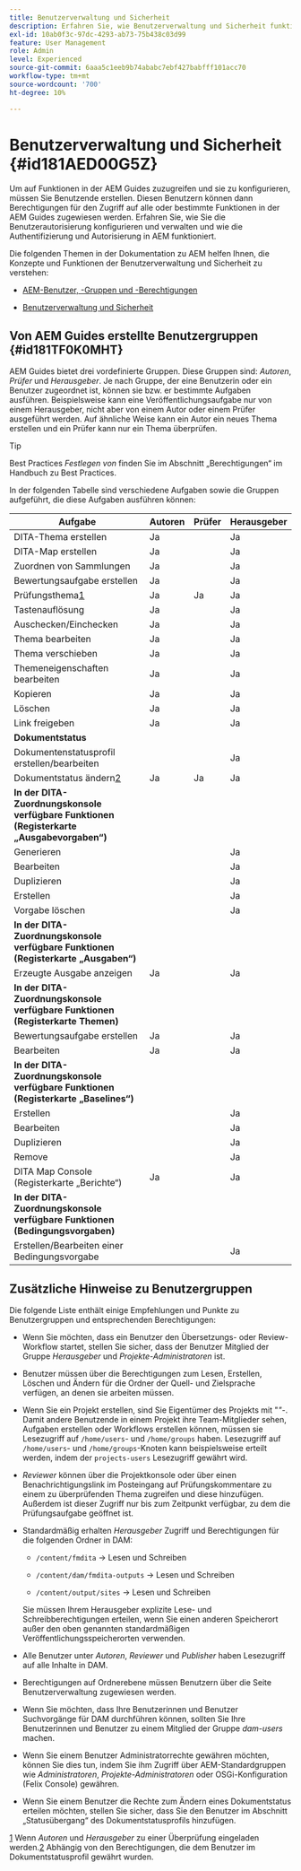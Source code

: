 ```yaml
---
title: Benutzerverwaltung und Sicherheit
description: Erfahren Sie, wie Benutzerverwaltung und Sicherheit funktionieren
exl-id: 10ab0f3c-97dc-4293-ab73-75b438c03d99
feature: User Management
role: Admin
level: Experienced
source-git-commit: 6aaa5c1eeb9b74ababc7ebf427babfff101acc70
workflow-type: tm+mt
source-wordcount: '700'
ht-degree: 10%

---
```


# Benutzerverwaltung und Sicherheit {#id181AED00G5Z}

Um auf Funktionen in der AEM Guides zuzugreifen und sie zu konfigurieren, müssen Sie Benutzende erstellen. Diesen Benutzern können dann Berechtigungen für den Zugriff auf alle oder bestimmte Funktionen in der AEM Guides zugewiesen werden. Erfahren Sie, wie Sie die Benutzerautorisierung konfigurieren und verwalten und wie die Authentifizierung und Autorisierung in AEM funktioniert.

Die folgenden Themen in der Dokumentation zu AEM helfen Ihnen, die Konzepte und Funktionen der Benutzerverwaltung und Sicherheit zu verstehen:

- [AEM-Benutzer, -Gruppen und -Berechtigungen](https://experienceleague.adobe.com/docs/experience-manager-learn/cloud-service/accessing/aem-users-groups-and-permissions.html?lang=de)

- [Benutzerverwaltung und Sicherheit](https://experienceleague.adobe.com/docs/experience-manager-65/administering/security/security.html?lang=de)


## Von AEM Guides erstellte Benutzergruppen {#id181TF0K0MHT}

AEM Guides bietet drei vordefinierte Gruppen. Diese Gruppen sind: *Autoren*, *Prüfer* und *Herausgeber*. Je nach Gruppe, der eine Benutzerin oder ein Benutzer zugeordnet ist, können sie bzw. er bestimmte Aufgaben ausführen. Beispielsweise kann eine Veröffentlichungsaufgabe nur von einem Herausgeber, nicht aber von einem Autor oder einem Prüfer ausgeführt werden. Auf ähnliche Weise kann ein Autor ein neues Thema erstellen und ein Prüfer kann nur ein Thema überprüfen.

>[!TIP]
>
> Best Practices *Festlegen von* finden Sie im Abschnitt „Berechtigungen“ im Handbuch zu Best Practices.

In der folgenden Tabelle sind verschiedene Aufgaben sowie die Gruppen aufgeführt, die diese Aufgaben ausführen können:

| Aufgabe | Autoren | Prüfer | Herausgeber |
|----|-------|---------|----------|
| DITA-Thema erstellen | Ja |   | Ja |
| DITA-Map erstellen | Ja |   | Ja |
| Zuordnen von Sammlungen | Ja |   | Ja |
| Bewertungsaufgabe erstellen | Ja |   | Ja |
| Prüfungsthema[1](#fntarg_1) | Ja | Ja | Ja |
| Tastenauflösung | Ja |   | Ja |
| Auschecken/Einchecken | Ja |   | Ja |
| Thema bearbeiten | Ja |   | Ja |
| Thema verschieben | Ja |   | Ja |
| Themeneigenschaften bearbeiten | Ja |   | Ja |
| Kopieren | Ja |   | Ja |
| Löschen | Ja |   | Ja |
| Link freigeben | Ja |   | Ja |
| **Dokumentstatus** |
| Dokumentenstatusprofil erstellen/bearbeiten |   |   | Ja |
| Dokumentstatus ändern[2](#fntarg_2) | Ja | Ja | Ja |
| **In der DITA-Zuordnungskonsole verfügbare Funktionen \(Registerkarte „Ausgabevorgaben“\)** |
| Generieren |   |   | Ja |
| Bearbeiten |   |   | Ja |
| Duplizieren |   |   | Ja |
| Erstellen |   |   | Ja |
| Vorgabe löschen |   |   | Ja |
| **In der DITA-Zuordnungskonsole verfügbare Funktionen \(Registerkarte „Ausgaben“\)** |
| Erzeugte Ausgabe anzeigen | Ja |   | Ja |
| **In der DITA-Zuordnungskonsole verfügbare Funktionen \(Registerkarte Themen\)** |
| Bewertungsaufgabe erstellen | Ja |   | Ja |
| Bearbeiten | Ja |   | Ja |
| **In der DITA-Zuordnungskonsole verfügbare Funktionen \(Registerkarte „Baselines“\)** |
| Erstellen |   |   | Ja |
| Bearbeiten |   |   | Ja |
| Duplizieren |   |   | Ja |
| Remove |   |   | Ja |
| DITA Map Console \(Registerkarte „Berichte“\) | Ja |   | Ja |
| **In der DITA-Zuordnungskonsole verfügbare Funktionen \(Bedingungsvorgaben\)** |
| Erstellen/Bearbeiten einer Bedingungsvorgabe |   |   | Ja |

## Zusätzliche Hinweise zu Benutzergruppen

Die folgende Liste enthält einige Empfehlungen und Punkte zu Benutzergruppen und entsprechenden Berechtigungen:

- Wenn Sie möchten, dass ein Benutzer den Übersetzungs- oder Review-Workflow startet, stellen Sie sicher, dass der Benutzer Mitglied der Gruppe *Herausgeber* und *Projekte-Administratoren* ist.

- Benutzer müssen über die Berechtigungen zum Lesen, Erstellen, Löschen und Ändern für die Ordner der Quell- und Zielsprache verfügen, an denen sie arbeiten müssen.

- Wenn Sie ein Projekt erstellen, sind Sie Eigentümer des Projekts mit &quot;*&quot;-*. Damit andere Benutzende in einem Projekt ihre Team-Mitglieder sehen, Aufgaben erstellen oder Workflows erstellen können, müssen sie Lesezugriff auf `/home/users`- und `/home/groups` haben. Lesezugriff auf `/home/users`- und `/home/groups`-Knoten kann beispielsweise erteilt werden, indem der `projects-users` Lesezugriff gewährt wird.

- *Reviewer* können über die Projektkonsole oder über einen Benachrichtigungslink im Posteingang auf Prüfungskommentare zu einem zu überprüfenden Thema zugreifen und diese hinzufügen. Außerdem ist dieser Zugriff nur bis zum Zeitpunkt verfügbar, zu dem die Prüfungsaufgabe geöffnet ist.

- Standardmäßig erhalten *Herausgeber* Zugriff und Berechtigungen für die folgenden Ordner in DAM:

   - `/content/fmdita` -\> Lesen und Schreiben

   - `/content/dam/fmdita-outputs` -\> Lesen und Schreiben

   - `/content/output/sites` -\> Lesen und Schreiben

  Sie müssen Ihrem Herausgeber explizite Lese- und Schreibberechtigungen erteilen, wenn Sie einen anderen Speicherort außer den oben genannten standardmäßigen Veröffentlichungsspeicherorten verwenden.

- Alle Benutzer unter *Autoren*, *Reviewer* und *Publisher* haben Lesezugriff auf alle Inhalte in DAM.

- Berechtigungen auf Ordnerebene müssen Benutzern über die Seite Benutzerverwaltung zugewiesen werden.

- Wenn Sie möchten, dass Ihre Benutzerinnen und Benutzer Suchvorgänge für DAM durchführen können, sollten Sie Ihre Benutzerinnen und Benutzer zu einem Mitglied der Gruppe *dam-users* machen.

- Wenn Sie einem Benutzer Administratorrechte gewähren möchten, können Sie dies tun, indem Sie ihm Zugriff über AEM-Standardgruppen wie *Administratoren*, *Projekte-Administratoren* oder OSGi-Konfiguration \(Felix Console\) gewähren.

- Wenn Sie einem Benutzer die Rechte zum Ändern eines Dokumentstatus erteilen möchten, stellen Sie sicher, dass Sie den Benutzer im Abschnitt „Statusübergang“ des Dokumentstatusprofils hinzufügen.

[1](#fnsrc_1) Wenn *Autoren* und *Herausgeber* zu einer Überprüfung eingeladen werden.[2](#fnsrc_2) Abhängig von den Berechtigungen, die dem Benutzer im Dokumentstatusprofil gewährt wurden.
